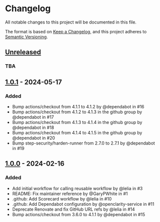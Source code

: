 # Changelog

All notable changes to this project will be documented in this file.

The format is based on [Keep a Changelog](https://keepachangelog.com/en/1.0.0/),
and this project adheres to [Semantic
Versioning](https://semver.org/spec/v2.0.0.html).

<!-- textlint-disable -->

## [Unreleased]

### TBA

## [1.0.1] - 2024-05-17

### Added

- Bump actions/checkout from 4.1.1 to 4.1.2 by @dependabot in #16
- Bump actions/checkout from 4.1.2 to 4.1.3 in the github group by @dependabot
  in #17
- Bump actions/checkout from 4.1.3 to 4.1.4 in the github group by @dependabot
  in #18
- Bump actions/checkout from 4.1.4 to 4.1.5 in the github group by @dependabot
  in #20
- Bump step-security/harden-runner from 2.7.0 to 2.7.1 by @dependabot in #19

## [1.0.0] - 2024-02-16

### Added

- Add initial workflow for calling reusable workflow by @lelia in #3
- README: Fix maintainer reference by @GaryPWhite in #1
- .github: Add Scorecard workflow by @lelia in #10
- .github: Add Dependabot configuration by @openclarity-service in #11
- Deprecate Renovate and fix GitHub URL refs by @lelia in #14
- Bump actions/checkout from 3.6.0 to 4.1.1 by @dependabot in #15

[unreleased]: https://github.com/cisco-ospo/oss-template/compare/v1.0.1...HEAD
[1.0.1]: https://github.com/cisco-ospo/oss-template/releases/tag/v1.0.1
[1.0.0]: https://github.com/cisco-ospo/oss-template/releases/tag/v1.0.0

<!-- textlint-enable -->
